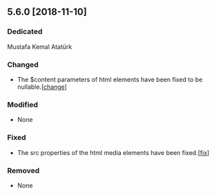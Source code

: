 ## 5.6.0 [2018-11-10]

### Dedicated
Mustafa Kemal Atatürk

### Changed
* The $content parameters of html elements have been fixed to be nullable.[[change](https://github.com/znframework/package-hypertext/commit/9bd5e77a67c8dcea214152c3d4f406ef7ab90d16#diff-2f6e90f2f3c8cb55e95f5074c61bad54)]

### Modified
* None

### Fixed
* The src properties of the html media elements have been fixed.[[fix](https://github.com/znframework/package-hypertext/commit/bface259b2e810344c0406b4b7181dc25350ee8b)]

### Removed
* None